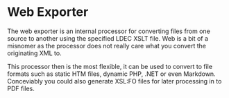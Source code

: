 # Web Exporter

The web exporter is an internal processor for converting files from one source to another using the specified LDEC XSLT file. Web is a bit of a misnomer as the processor does not really care what you convert the originating XML to.

This processor then is the most flexible, it can be used to convert to file formats such as static HTM files, dynamic PHP, .NET or even Markdown. Conceviably you could also generate XSL:FO files for later processing in to PDF files.